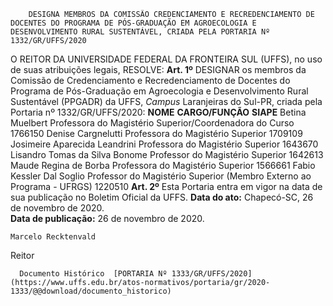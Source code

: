         DESIGNA MEMBROS DA COMISSÃO CREDENCIAMENTO E RECREDENCIAMENTO DE DOCENTES DO PROGRAMA DE PÓS-GRADUAÇÃO EM AGROECOLOGIA E DESENVOLVIMENTO RURAL SUSTENTÁVEL, CRIADA PELA PORTARIA Nº 1332/GR/UFFS/2020  

 O REITOR DA UNIVERSIDADE FEDERAL DA FRONTEIRA SUL (UFFS), no uso de suas atribuições legais,   RESOLVE:   **Art. 1º**  DESIGNAR os membros da Comissão de Credenciamento e Recredenciamento de Docentes do Programa de Pós-Graduação em Agroecologia e Desenvolvimento Rural Sustentável (PPGADR) da UFFS, *Campus*  Laranjeiras do Sul-PR, criada pela Portaria nº 1332/GR/UFFS/2020:     **NOME**    **CARGO/FUNÇÃO**    **SIAPE**      Betina Muelbert   Professora do Magistério Superior/Coordenadora do Curso   1766150     Denise Cargnelutti   Professora do Magistério Superior   1709109     Josimeire Aparecida Leandrini   Professora do Magistério Superior   1643670     Lisandro Tomas da Silva Bonome   Professor do Magistério Superior   1642613     Maude Regina de Borba   Professora do Magistério Superior   1566661     Fabio Kessler Dal Soglio   Professor do Magistério Superior (Membro Externo ao Programa - UFRGS)   1220510       **Art. 2º**  Esta Portaria entra em vigor na data de sua publicação no Boletim Oficial da UFFS.        **Data do ato:** Chapecó-SC, 26 de novembro de 2020.   
 **Data de publicação:**  26 de novembro de 2020. 

    Marcelo Recktenvald   
 Reitor 

      Documento Histórico  [PORTARIA Nº 1333/GR/UFFS/2020](https://www.uffs.edu.br/atos-normativos/portaria/gr/2020-1333/@@download/documento_historico)     
      
